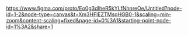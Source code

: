 https://www.figma.com/proto/Eo0g3dIheR5kYLfNhnreOe/Untitled?node-id=1-2&node-type=canvas&t=Xm3HFlEZTMsqHGB0-1&scaling=min-zoom&content-scaling=fixed&page-id=0%3A1&starting-point-node-id=1%3A2&share=1

